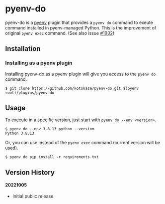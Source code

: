 # pyenv-do

pyenv-do is a [pyenv](https://github.com/pyenv/pyenv) plugin
that provides a `pyenv do` command to exeute command installed in pyenv-managed Python.
This is the improvement of original `pyenv exec` command.
(See also issue [#1932](https://github.com/pyenv/pyenv/issues/1932))

## Installation

### Installing as a pyenv plugin

Installing pyenv-do as a pyenv plugin will give you access to the `pyenv do` command.

    $ git clone https://github.com/kotokaze/pyenv-do.git $(pyenv root)/plugins/pyenv-do

## Usage

To execute in a specific version, just start with `pyenv do --env <version>`.

    $ pyenv do --env 3.8.13 python --version
    Python 3.8.13

Or, you can use instead of the `pyenv exec` command (current version will be used).

    $ pyenv do pip install -r requirements.txt

## Version History

#### 20221005

 * Initial public release.
